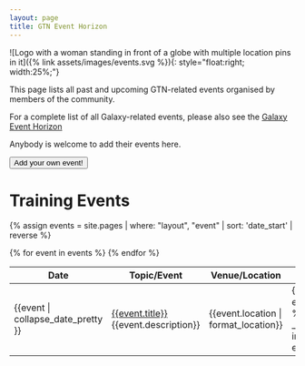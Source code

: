 ```yaml
---
layout: page
title: GTN Event Horizon
---
```


![Logo with a woman standing in front of a globe with multiple location pins in it]({% link assets/images/events.svg %}){: style="float:right; width:25%;"}

This page lists all past and upcoming GTN-related events organised by members of the community.

For a complete list of all Galaxy-related events, please also see the [Galaxy Event Horizon](https://galaxyproject.org/events/)

Anybody is welcome to add their events here.

<a href="TODO"><button type="button" class="btn btn-success">Add your own event!</button></a>

# Training Events

{% assign events = site.pages |  where: "layout", "event" | sort: 'date_start' | reverse %}


<table class="eventtable table table-striped">
 <thead>
  <tr>
   <th>Date</th>
   <th>Topic/Event</th>
   <th>Venue/Location</th>
   <th>Contact</th>
  </tr>
 </thead>
 <tbody>
 {% for event in events  %}
 <tr>
  <td class="eventtable-date"> {{event | collapse_date_pretty }} </td>
  <td>
   <a class="eventtable-title" href="{{site.baseurl}}{{event.url}}">{{event.title}}</a>
   <div class="eventtable-description"> {{event.description}} </div>
  </td>
  <td> {{event.location | format_location}} </td>
  <td> {% for org in event.contributions.organisers %}
			{% include _includes/contributor-badge-inline.html id=org %}
		{% endfor %}
  </td>
 </tr>
 {% endfor %}
 </tbody>
</table>


